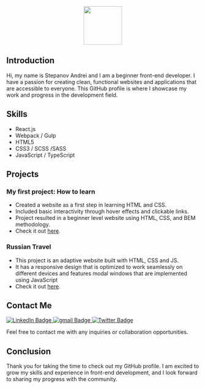 <div align="center">
  <img src="https://media.giphy.com/media/M9gbBd9nbDrOTu1Mqx/giphy.gif" width="100"/>
</div>

## Introduction
Hi, my name is Stepanov Andrei and I am a beginner front-end developer. I have a passion for creating clean, functional websites and applications that are accessible to everyone. This GitHub profile is where I showcase my work and progress in the development field.

## Skills
- React.js
- Webpack / Gulp
- HTML5
- CSS3 / SCSS /SASS
- JavaScript / TypeScript


## Projects
### My first project: How to learn
- Created a website as a first step in learning HTML and CSS.
- Included basic interactivity through hover effects and clickable links.
- Project resulted in a beginner level website using HTML, CSS, and BEM methodology.
- Check it out [here](https://github.com/Bababum95/how-to-learn).

### Russian Travel
- This project is an adaptive website built with HTML, CSS and JS.
- It has a responsive design that is optimized to work seamlessly on different devices and features modal windows that are implemented using JavaScript
- Check it out [here](https://github.com/Bababum95/russian-travel).

## Contact Me

<div id="badges">
  <a href="https://www.linkedin.com/in/andrei-stepanov-53636b256/">
    <img src="https://img.shields.io/badge/LinkedIn-blue?style=for-the-badge&logo=linkedin&logoColor=white" alt="LinkedIn Badge"/>
  </a>
  <a href="mailto:Bababum1995@gmail.com">
    <img src="https://img.shields.io/badge/Gmail-D14836?style=for-the-badge&logo=gmail&logoColor=white" alt="gmail Badge"/>
  </a>
  <a href="https://t.me/bababum95">
    <img src="https://img.shields.io/badge/Telegram-2CA5E0?style=for-the-badge&logo=telegram&logoColor=white" alt="Twitter Badge"/>
  </a>
</div>
<img src="https://komarev.com/ghpvc/?username=Bababum95&style=flat-square&color=blue" alt=""/>

Feel free to contact me with any inquiries or collaboration opportunities.

## Conclusion
Thank you for taking the time to check out my GitHub profile. I am excited to grow my skills and experience in front-end development, and I look forward to sharing my progress with the community.
